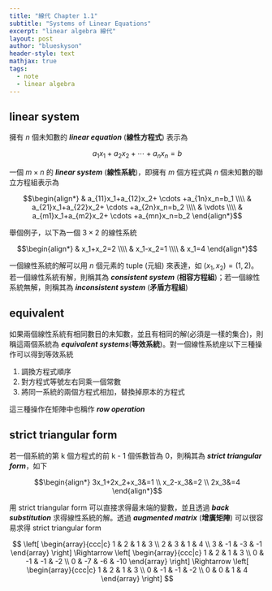 ```yaml
---
title: "線代 Chapter 1.1"
subtitle: "Systems of Linear Equations"
excerpt: "linear algebra 線代"
layout: post
author: "blueskyson"
header-style: text
mathjax: true
tags:
  - note
  - linear algebra
---
```


## linear system

擁有 $n$ 個未知數的 ***linear equation*** (**線性方程式**) 表示為

$$a_1x_1+a_2x_2+ \cdots +a_nx_n=b$$

一個 $m \times n$ 的 ***linear system*** (**線性系統**)，即擁有 $m$ 個方程式與 $n$ 個未知數的聯立方程組表示為

$$\begin{align*}
& a_{11}x_1+a_{12}x_2+ \cdots +a_{1n}x_n=b_1 \\\\
& a_{21}x_1+a_{22}x_2+ \cdots +a_{2n}x_n=b_2 \\\\
& \vdots \\\\
& a_{m1}x_1+a_{m2}x_2+ \cdots +a_{mn}x_n=b_2
\end{align*}$$

舉個例子，以下為一個 $3\times 2$ 的線性系統

$$\begin{align*}
& x_1+x_2=2 \\\\
& x_1-x_2=1 \\\\
& x_1=4
\end{align*}$$

一個線性系統的解可以用 $n$ 個元素的 tuple (元組) 來表達，如 $(x_1,x_2)=(1,2)$。若一個線性系統有解，則稱其為 ***consistent system*** (**相容方程組**)；若一個線性系統無解，則稱其為 ***inconsistent system*** (**矛盾方程組**)

## equivalent

如果兩個線性系統有相同數目的未知數，並且有相同的解(必須是一樣的集合)，則稱這兩個系統為 ***equivalent systems***(**等效系統**)。對一個線性系統座以下三種操作可以得到等效系統

1. 調換方程式順序
2. 對方程式等號左右同乘一個常數
3. 將同一系統的兩個方程式相加，替換掉原本的方程式

這三種操作在矩陣中也稱作 ***row operation***

## strict triangular form

若一個系統的第 k 個方程式的前 k - 1 個係數皆為 0，則稱其為 ***strict triangular form***，如下

$$\begin{align*}
3x_1+2x_2+x_3&=1 \\
x_2-x_3&=2 \\
2x_3&=4
\end{align*}$$

用 strict triangular form 可以直接求得最末端的變數，並且透過 ***back substitution*** 求得線性系統的解。透過 ***augmented matrix*** (**增廣矩陣**) 可以很容易求得 strict triangular form

$$
\left[
\begin{array}{ccc|c}
1 & 2 & 1  & 3 \\
2 & 3 & 1  & 4 \\
3 & -1 & -3  & -1
\end{array}
\right] \Rightarrow
\left[
\begin{array}{ccc|c}
1 & 2 & 1  & 3 \\
0 & -1 & -1  & -2 \\
0 & -7 & -6  & -10
\end{array}
\right] \Rightarrow
\left[
\begin{array}{ccc|c}
1 & 2 & 1  & 3 \\
0 & -1 & -1  & -2 \\
0 & 0 & 1  & 4
\end{array}
\right]
$$